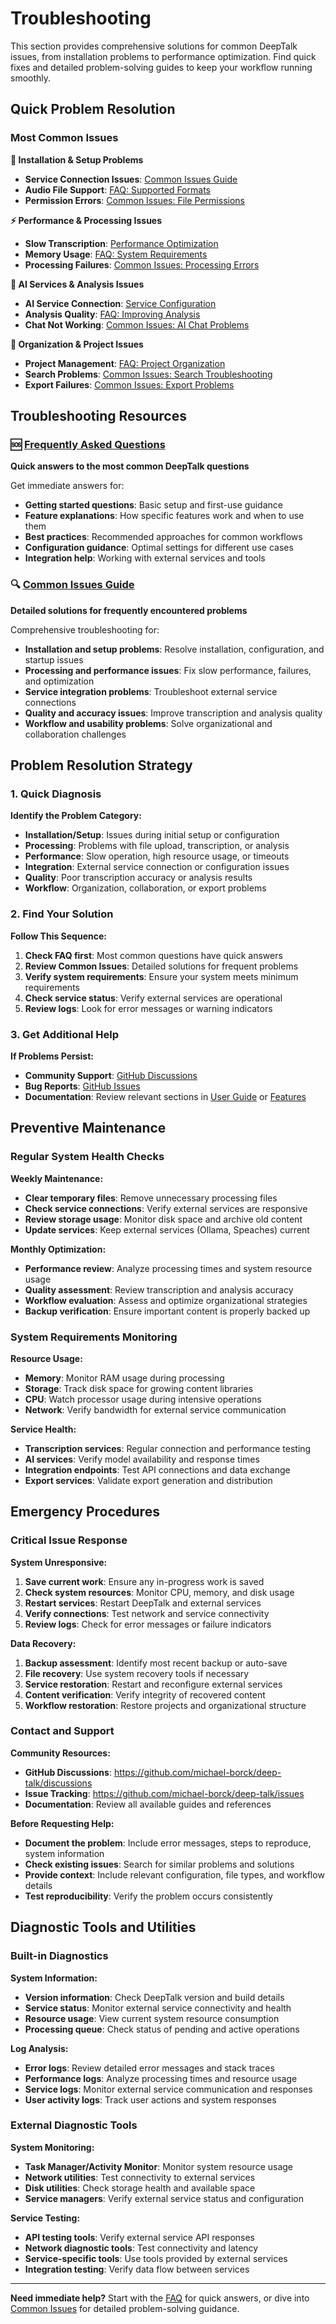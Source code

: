 # Troubleshooting

This section provides comprehensive solutions for common DeepTalk issues, from installation problems to performance optimization. Find quick fixes and detailed problem-solving guides to keep your workflow running smoothly.

## Quick Problem Resolution

### Most Common Issues

**🔧 Installation & Setup Problems**
- **Service Connection Issues**: [Common Issues Guide](common-issues.md#service-connection-problems)
- **Audio File Support**: [FAQ: Supported Formats](faq.md#what-audio-formats-are-supported)
- **Permission Errors**: [Common Issues: File Permissions](common-issues.md#permission-and-access-issues)

**⚡ Performance & Processing Issues**
- **Slow Transcription**: [Performance Optimization](common-issues.md#performance-optimization)
- **Memory Usage**: [FAQ: System Requirements](faq.md#what-are-the-system-requirements)
- **Processing Failures**: [Common Issues: Processing Errors](common-issues.md#processing-failures)

**🤖 AI Services & Analysis Issues**
- **AI Service Connection**: [Service Configuration](common-issues.md#ai-service-configuration)
- **Analysis Quality**: [FAQ: Improving Analysis](faq.md#how-can-i-improve-analysis-quality)
- **Chat Not Working**: [Common Issues: AI Chat Problems](common-issues.md#ai-chat-troubleshooting)

**📁 Organization & Project Issues**
- **Project Management**: [FAQ: Project Organization](faq.md#how-should-i-organize-my-projects)
- **Search Problems**: [Common Issues: Search Troubleshooting](common-issues.md#search-and-discovery-issues)
- **Export Failures**: [Common Issues: Export Problems](common-issues.md#export-and-sharing-issues)

## Troubleshooting Resources

### 🆘 [Frequently Asked Questions](faq.md)
**Quick answers to the most common DeepTalk questions**

Get immediate answers for:
- **Getting started questions**: Basic setup and first-use guidance
- **Feature explanations**: How specific features work and when to use them
- **Best practices**: Recommended approaches for common workflows
- **Configuration guidance**: Optimal settings for different use cases
- **Integration help**: Working with external services and tools

### 🔍 [Common Issues Guide](common-issues.md)
**Detailed solutions for frequently encountered problems**

Comprehensive troubleshooting for:
- **Installation and setup problems**: Resolve installation, configuration, and startup issues
- **Processing and performance issues**: Fix slow performance, failures, and optimization
- **Service integration problems**: Troubleshoot external service connections
- **Quality and accuracy issues**: Improve transcription and analysis quality
- **Workflow and usability problems**: Solve organizational and collaboration challenges

## Problem Resolution Strategy

### 1. Quick Diagnosis
**Identify the Problem Category:**
- **Installation/Setup**: Issues during initial setup or configuration
- **Processing**: Problems with file upload, transcription, or analysis
- **Performance**: Slow operation, high resource usage, or timeouts
- **Integration**: External service connection or configuration issues
- **Quality**: Poor transcription accuracy or analysis results
- **Workflow**: Organization, collaboration, or export problems

### 2. Find Your Solution
**Follow This Sequence:**
1. **Check FAQ first**: Most common questions have quick answers
2. **Review Common Issues**: Detailed solutions for frequent problems
3. **Verify system requirements**: Ensure your system meets minimum requirements
4. **Check service status**: Verify external services are operational
5. **Review logs**: Look for error messages or warning indicators

### 3. Get Additional Help
**If Problems Persist:**
- **Community Support**: [GitHub Discussions](https://github.com/michael-borck/deep-talk/discussions)
- **Bug Reports**: [GitHub Issues](https://github.com/michael-borck/deep-talk/issues)
- **Documentation**: Review relevant sections in [User Guide](../user-guide/README.md) or [Features](../features/README.md)

## Preventive Maintenance

### Regular System Health Checks

**Weekly Maintenance:**
- **Clear temporary files**: Remove unnecessary processing files
- **Check service connections**: Verify external services are responsive
- **Review storage usage**: Monitor disk space and archive old content
- **Update services**: Keep external services (Ollama, Speaches) current

**Monthly Optimization:**
- **Performance review**: Analyze processing times and system resource usage
- **Quality assessment**: Review transcription and analysis accuracy
- **Workflow evaluation**: Assess and optimize organizational strategies
- **Backup verification**: Ensure important content is properly backed up

### System Requirements Monitoring

**Resource Usage:**
- **Memory**: Monitor RAM usage during processing
- **Storage**: Track disk space for growing content libraries
- **CPU**: Watch processor usage during intensive operations
- **Network**: Verify bandwidth for external service communication

**Service Health:**
- **Transcription services**: Regular connection and performance testing
- **AI services**: Verify model availability and response times
- **Integration endpoints**: Test API connections and data exchange
- **Export services**: Validate export generation and distribution

## Emergency Procedures

### Critical Issue Response

**System Unresponsive:**
1. **Save current work**: Ensure any in-progress work is saved
2. **Check system resources**: Monitor CPU, memory, and disk usage
3. **Restart services**: Restart DeepTalk and external services
4. **Verify connections**: Test network and service connectivity
5. **Review logs**: Check for error messages or failure indicators

**Data Recovery:**
1. **Backup assessment**: Identify most recent backup or auto-save
2. **File recovery**: Use system recovery tools if necessary
3. **Service restoration**: Restart and reconfigure external services
4. **Content verification**: Verify integrity of recovered content
5. **Workflow restoration**: Restore projects and organizational structure

### Contact and Support

**Community Resources:**
- **GitHub Discussions**: https://github.com/michael-borck/deep-talk/discussions
- **Issue Tracking**: https://github.com/michael-borck/deep-talk/issues
- **Documentation**: Review all available guides and references

**Before Requesting Help:**
- **Document the problem**: Include error messages, steps to reproduce, system information
- **Check existing issues**: Search for similar problems and solutions
- **Provide context**: Include relevant configuration, file types, and workflow details
- **Test reproducibility**: Verify the problem occurs consistently

## Diagnostic Tools and Utilities

### Built-in Diagnostics

**System Information:**
- **Version information**: Check DeepTalk version and build details
- **Service status**: Monitor external service connectivity and health
- **Resource usage**: View current system resource consumption
- **Processing queue**: Check status of pending and active operations

**Log Analysis:**
- **Error logs**: Review detailed error messages and stack traces
- **Performance logs**: Analyze processing times and resource usage
- **Service logs**: Monitor external service communication and responses
- **User activity logs**: Track user actions and system responses

### External Diagnostic Tools

**System Monitoring:**
- **Task Manager/Activity Monitor**: Monitor system resource usage
- **Network utilities**: Test connectivity to external services
- **Disk utilities**: Check storage health and available space
- **Service managers**: Verify external service status and configuration

**Service Testing:**
- **API testing tools**: Verify external service API responses
- **Network diagnostic tools**: Test connectivity and latency
- **Service-specific tools**: Use tools provided by external services
- **Integration testing**: Verify data flow between services

---

**Need immediate help?** Start with the [FAQ](faq.md) for quick answers, or dive into [Common Issues](common-issues.md) for detailed problem-solving guidance.